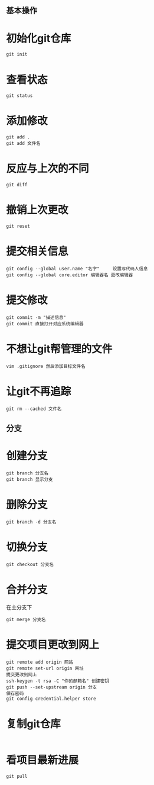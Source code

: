 ## 基本操作
# 初始化git仓库
```
git init
```

# 查看状态
```
git status
```

# 添加修改
```
git add .
git add 文件名
```

# 反应与上次的不同
```
git diff
```

# 撤销上次更改
```
git reset
```

# 提交相关信息
```
git config --global user.name "名字"     设置写代码人信息
git config --global core.editor 编辑器名 更改编辑器
```

# 提交修改
```
git commit -m "描述信息"
git commit 直接打开对应系统编辑器
```

# 不想让git帮管理的文件
```
vim .gitignore 然后添加目标文件名
```

# 让git不再追踪
```
git rm --cached 文件名
```

## 分支
# 创建分支
```
git branch 分支名
git branch 显示分支
```

# 删除分支
```
git branch -d 分支名
```

# 切换分支
```
git checkout 分支名
```

# 合并分支
在主分支下 
```
git merge 分支名
```

# 提交项目更改到网上
```
git remote add origin 网站
git remote set-url origin 网址
提交更改到网上
ssh-keygen -t rsa -C "你的邮箱名" 创建密钥
git push --set-upstream origin 分支
保存密码
git config credential.helper store 
```

# 复制git仓库
```git clone 网址
```

# 看项目最新进展
```
git pull
```